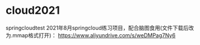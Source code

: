 # cloud2021
springcloudtest
2021年8月springcloud练习项目，配合脑图食用(文件下载后改为.mmap格式打开)：
https://www.aliyundrive.com/s/weDMPag7Ny6

